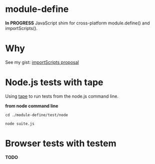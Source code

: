 module-define
=============

__In PROGRESS__ JavaScript shim for cross-platform module.define() and importScripts().


Why
===

See my gist: [importScripts proposal](https://gist.github.com/dfkaye/5356885)


Node.js tests with tape
=======================

Using [tape](https://github.com/substack/tape) to run tests from the node.js 
command line.

__from node command line__

    cd ./module-define/test/node
  
    node suite.js
    
    
Browser tests with testem
=========================

__TODO__

